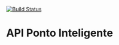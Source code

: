 [![Build Status](https://travis-ci.org/vgsousa/ponto-inteligente-api.svg?branch=master)](https://travis-ci.org/vgsousa/ponto-inteligente-api)

# API Ponto Inteligente